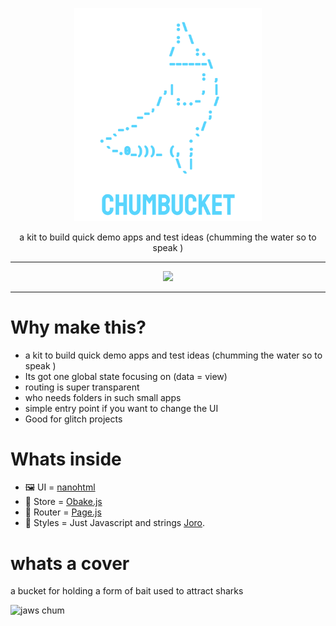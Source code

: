 <p align="center"><img width="300px" src=".readme/logo.png" />
</p>
<p align="center">a kit to build quick demo apps and test ideas (chumming the water so to speak )</p>
<hr>
<p align="center">
<a href="https://opensource.org/licenses/MIT">
  <img src="https://img.shields.io/badge/License-MIT-yellow.svg" />
</a>
</p>

---

# Why make this?

- a kit to build quick demo apps and test ideas (chumming the water so to speak )
- Its got one global state focusing on (data = view)
- routing is super transparent
- who needs folders in such small apps
- simple entry point if you want to change the UI
- Good for glitch projects

# Whats inside

- 🖼️ UI = [nanohtml](https://github.com/choojs/nanohtml)
- 🍖 Store = [Obake.js](https://github.com/stagfoo/obake)
- 🦴 Router = [Page.js](https://visionmedia.github.io/page.js/)
- 🍹 Styles = Just Javascript and strings [Joro](https://github.com/stagfoo/joro).


# whats a cover

a bucket for holding a form of bait used to attract sharks

![jaws chum](https://thumbs.gfycat.com/ForkedAptFurseal-small.gif)
